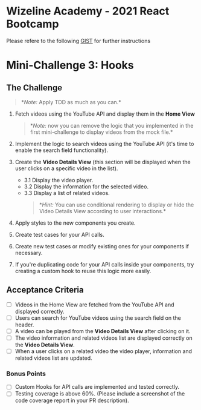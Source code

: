 # Wizeline Academy - 2021 React Bootcamp

Please refere to the following [GIST](https://gist.github.com/erickwize/d7311bfc972080c162c43cbb7dc80587) for further instructions

# Mini-Challenge 3: Hooks

## The Challenge

> \*_Note:_ Apply TDD as much as you can.\*

1. Fetch videos using the YouTube API and display them in the **Home View**
   > \*_Note:_ now you can remove the logic that you implemented in the first mini-challenge to display videos from the mock file.\*
2. Implement the logic to search videos using the YouTube API (it's time to enable the search field functionality).
3. Create the **Video Details View** (this section will be displayed when the user clicks on a specific video in the list).

   - 3.1 Display the video player.
   - 3.2 Display the information for the selected video.
   - 3.3 Display a list of related videos.
     > \*_Hint:_ You can use conditional rendering to display or hide the Video Details View according to user interactions.\*

4. Apply styles to the new components you create.
5. Create test cases for your API calls.
6. Create new test cases or modify existing ones for your components if necessary.
7. If you're duplicating code for your API calls inside your components, try creating a custom hook to reuse this logic more easily.

## Acceptance Criteria

- [ ] Videos in the Home View are fetched from the YouTube API and displayed correctly.
- [ ] Users can search for YouTube videos using the search field on the header.
- [ ] A video can be played from the **Video Details View** after clicking on it.
- [ ] The video information and related videos list are displayed correctly on the **Video Details View**.
- [ ] When a user clicks on a related video the video player, information and related videos list are updated.

### Bonus Points

- [ ] Custom Hooks for API calls are implemented and tested correctly.
- [ ] Testing coverage is above 60%. (Please include a screenshot of the code coverage report in your PR description).
